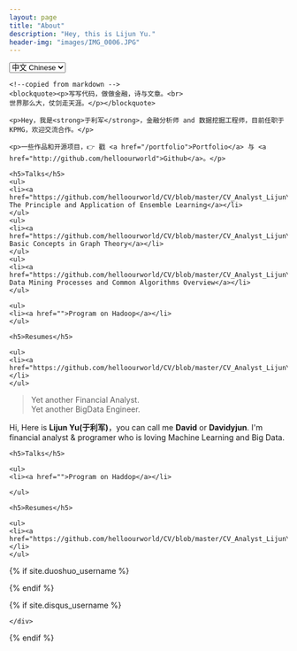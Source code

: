 ```yaml
---
layout: page
title: "About"
description: "Hey, this is Lijun Yu."
header-img: "images/IMG_0006.JPG"
---
```


<!-- Language Selector -->
<select onchange= "onLanChange(this.options[this.options.selectedIndex].value)">
    <option value="0" selected> 中文 Chinese </option>
    <option value="1"> 英文 English </option>
</select>

<!-- Chinese Version -->
<div class="zh post-container">

    <!--copied from markdown -->
    <blockquote><p>写写代码，做做金融，诗与文章。<br>
    世界那么大，仗剑走天涯。</p></blockquote>

    <p>Hey，我是<strong>于利军</strong>，金融分析师 and 数据挖掘工程师，目前任职于KPMG，欢迎交流合作。</p>

    <p>一些作品和开源项目，👉 戳 <a href="/portfolio">Portfolio</a> 与 <a href="http://github.com/helloourworld">Github</a>。</p>

    <h5>Talks</h5>
    <ul>
    <li><a href="https://github.com/helloourworld/CV/blob/master/CV_Analyst_LijunYu_cn.pdf">2018.4 The Principle and Application of Ensemble Learning</a></li>
    </ul>
    <ul>
    <li><a href="https://github.com/helloourworld/CV/blob/master/CV_Analyst_LijunYu_cn.pdf">2018.3 Basic Concepts in Graph Theory</a></li>
    </ul>
    <ul>
    <li><a href="https://github.com/helloourworld/CV/blob/master/CV_Analyst_LijunYu_cn.pdf">2017.6 Data Mining Processes and Common Algorithms Overview</a></li>
    </ul>

    <ul>
    <li><a href="">Program on Hadoop</a></li>
    </ul>

    <h5>Resumes</h5>

    <ul>
    <li><a href="https://github.com/helloourworld/CV/blob/master/CV_Analyst_LijunYu_cn.pdf">CV_YULIJUN_CN</a></li>
    </ul>

</div>

<!-- English Version -->
<div class="en post-container">
    <blockquote><p>Yet another Financial Analyst. <br>
    Yet another BigData Engineer.</p></blockquote>

Hi, Here is <strong>Lijun Yu(于利军)</strong>，you can call me <strong>David</strong> or <strong>Davidyjun</strong>. I'm financial analyst &amp; programer who is loving Machine Learning and Big Data.

    <h5>Talks</h5>

    <ul>
    <li><a href="">Program on Haddop</a></li>

    </ul>

    <h5>Resumes</h5>

    <ul>
    <li><a href="https://github.com/helloourworld/CV/blob/master/CV_Analyst_LijunYu_en.pdf">CV_YULIJUN_EN</a></li>
    </ul>
</div>

<!-- Handle Language Change -->
<script type="text/javascript">
    // get nodes
    var $zh = document.querySelector(".zh");
    var $en = document.querySelector(".en");
    var $select = document.querySelector("select");

    // bind hashchange event
    window.addEventListener('hashchange', _render);

    // handle render
    function _render(){
        var _hash = window.location.hash;
        // en
        if(_hash == "#en"){
            $select.selectedIndex = 1;
            $en.style.display = "block";
            $zh.style.display = "none";
        // zh by default
        }else{
            // not trigger onChange, otherwise cause a loop call.
            $select.selectedIndex = 0;
            $zh.style.display = "block";
            $en.style.display = "none";
        }
    }

    // handle select change
    function onLanChange(index){
        if(index == 0){
            window.location.hash = "#zh"
        }else{
            window.location.hash = "#en"
        }
    }

    // init
    _render();
</script>



{% if site.duoshuo_username %}
<!-- 多说评论框 start -->
<!-- 多说公共JS代码 start (一个网页只需插入一次) -->
<script type="text/javascript">
var duoshuoQuery = {short_name:"machinelearningadvance"};
    (function() {
        var ds = document.createElement('script');
        ds.type = 'text/javascript';ds.async = true;
        ds.src = (document.location.protocol == 'https:' ? 'https:' : 'http:') + '//static.duoshuo.com/embed.unstable.js';
        ds.charset = 'UTF-8';
        (document.getElementsByTagName('head')[0]
         || document.getElementsByTagName('body')[0]).appendChild(ds);
    })();
    </script>
<!-- 多说公共JS代码 end -->
<!-- 多说评论框 end -->
<!-- 多说公共JS代码 start (一个网页只需插入一次) -->
<script type="text/javascript">
var duoshuoQuery = {short_name:"machinelearningadvance"};
    (function() {
        var ds = document.createElement('script');
        ds.type = 'text/javascript';ds.async = true;
        ds.src = (document.location.protocol == 'https:' ? 'https:' : 'http:') + '//static.duoshuo.com/embed.unstable.js';
        ds.charset = 'UTF-8';
        (document.getElementsByTagName('head')[0]
         || document.getElementsByTagName('body')[0]).appendChild(ds);
    })();
    </script>
<!-- 多说公共JS代码 end -->
<!-- 多说评论框 end -->

<!-- 多说公共JS代码 start (一个网页只需插入一次) -->
<script type="text/javascript">
    // dynamic User hacking by Hux
    var _user = '{{site.duoshuo_username}}';

    // duoshuo comment query.
    var duoshuoQuery = {short_name: _user };
    (function() {
        var ds = document.createElement('script');
        ds.type = 'text/javascript';ds.async = true;
        ds.src = (document.location.protocol == 'https:' ? 'https:' : 'http:') + '//static.duoshuo.com/embed.js';
        ds.charset = 'UTF-8';
        (document.getElementsByTagName('head')[0]
         || document.getElementsByTagName('body')[0]).appendChild(ds);
    })();
</script>
<!-- 多说公共JS代码 end -->
{% endif %}


{% if site.disqus_username %}
<!-- disqus 评论框 start -->
<div class="comment">
    <div id="disqus_thread" class="disqus-thread">

    </div>
</div>
<!-- disqus 评论框 end -->

<!-- disqus 公共JS代码 start (一个网页只需插入一次) -->
<script type="text/javascript">
    /* * * CONFIGURATION VARIABLES * * */
    var disqus_shortname = "{{site.disqus_username}}";
    var disqus_identifier = "{{site.disqus_username}}/{{page.url}}";
    var disqus_url = "{{site.url}}{{page.url}}";

    (function() {
        var dsq = document.createElement('script'); dsq.type = 'text/javascript'; dsq.async = true;
        dsq.src = '//' + disqus_shortname + '.disqus.com/embed.js';
        (document.getElementsByTagName('head')[0] || document.getElementsByTagName('body')[0]).appendChild(dsq);
    })();
</script>
<!-- disqus 公共JS代码 end -->
{% endif %}
